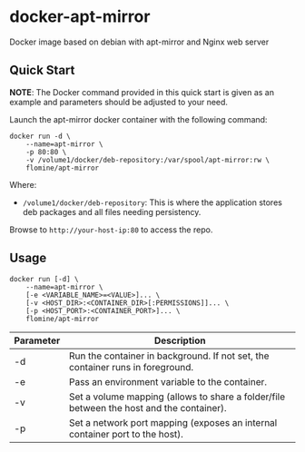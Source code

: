 # docker-apt-mirror
Docker image based on debian with apt-mirror and Nginx web server  

## Quick Start

**NOTE**: The Docker command provided in this quick start is given as an example
and parameters should be adjusted to your need.

Launch the apt-mirror docker container with the following command:
```
docker run -d \
    --name=apt-mirror \
    -p 80:80 \
    -v /volume1/docker/deb-repository:/var/spool/apt-mirror:rw \
    flomine/apt-mirror
```

Where:
  - `/volume1/docker/deb-repository`: This is where the application stores deb packages and all files needing persistency.

Browse to `http://your-host-ip:80` to access the repo.

## Usage

```
docker run [-d] \
    --name=apt-mirror \
    [-e <VARIABLE_NAME>=<VALUE>]... \
    [-v <HOST_DIR>:<CONTAINER_DIR>[:PERMISSIONS]]... \
    [-p <HOST_PORT>:<CONTAINER_PORT>]... \
    flomine/apt-mirror
```
| Parameter | Description |
|-----------|-------------|
| -d        | Run the container in background.  If not set, the container runs in foreground. |
| -e        | Pass an environment variable to the container.  |
| -v        | Set a volume mapping (allows to share a folder/file between the host and the container).  |
| -p        | Set a network port mapping (exposes an internal container port to the host). |
